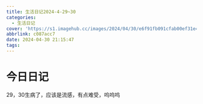 ```yaml
---
title: 生活日记2024-4-29~30
categories:
  - 生活日记
cover: 'https://s1.imagehub.cc/images/2024/04/30/e6f91fb091cfab00ef31e4d24c11a25b.png'
abbrlink: c087acc7
date: 2024-04-30 21:15:47
tags:
---
```

# 今日日记

29，30生病了，应该是流感，有点难受，呜呜呜